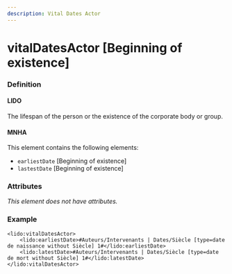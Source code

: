 ```yaml
---
description: Vital Dates Actor
---
```


# vitalDatesActor \[Beginning of existence\]

### Definition

#### LIDO

The lifespan of the person or the existence of the corporate body or group.

#### MNHA

This element contains the following elements:

* `earliestDate` \[Beginning of existence\]
* `lastestDate` \[Beginning of existence\]

### Attributes

_This element does not have attributes._

### Example

```markup
<lido:vitalDatesActor>
    <lido:earliestDate>#Auteurs/Intervenants | Dates/Siècle [type=date de naissance without Siècle] 1#</lido:earliestDate>
    <lido:latestDate>#Auteurs/Intervenants | Dates/Siècle [type=date de mort without Siècle] 1#</lido:latestDate>
</lido:vitalDatesActor>
```


